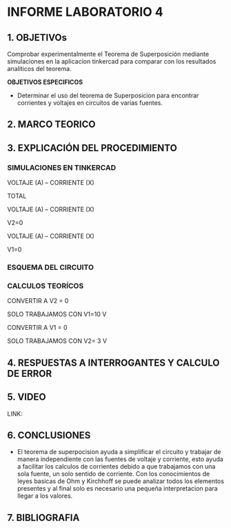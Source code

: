 # INFORME LABORATORIO 4

## 1. OBJETIVOs

Comprobar experimentalmente el Teorema de Superposición mediante simulaciones en la aplicacion tinkercad para comparar con los resultados analiticos del teorema.

**OBJETIVOS ESPECIFICOS**

- Determinar el uso del teorema de Superposicion para encontrar corrientes y voltajes en circuitos de varias fuentes.

## 2. MARCO TEORICO

## 3. EXPLICACIÓN DEL PROCEDIMIENTO

### SIMULACIONES EN TINKERCAD

VOLTAJE (A) – CORRIENTE (X)

TOTAL



VOLTAJE (A) – CORRIENTE (X)

V2=0



VOLTAJE (A) – CORRIENTE (X)

V1=0



### ESQUEMA DEL CIRCUITO



### CALCULOS TEORÍCOS

CONVERTIR A V2 = 0

SOLO TRABAJAMOS CON V1=10 V



CONVERTIR A V1 = 0

SOLO TRABAJAMOS CON V2= 3 V



## 4. RESPUESTAS A INTERROGANTES Y CALCULO DE ERROR

## 5. VIDEO

LINK:

## 6. CONCLUSIONES

- El teorema de superpocision ayuda a simplificar el circuito y trabajar de manera independiente con las fuentes de voltaje y corriente, esto ayuda a facilitar los calculos de corrientes debido a que trabajamos con una sola fuente, un solo sentido de corriente. Con los conocimientos de leyes basicas de Ohm y Kirchhoff se puede analizar todos los elementos presentes y al final solo es necesario una pequeña interpretacion para llegar a los valores. 

## 7. BIBLIOGRAFIA 
